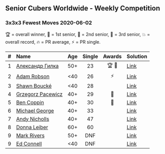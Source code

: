 <style>table {white-space: nowrap;}</style>

## Senior Cubers Worldwide - Weekly Competition
### 3x3x3 Fewest Moves 2020-06-02

🏆 = overall winner, 🥇 = 1st senior, 🥈 = 2nd senior, 🥉 = 3rd senior, 💥 = overall record, 🔥 = PR average, ⚡ = PR single.

| # | Name | Age | Single | Awards | Solution |
| :--: | :-- | :--: | :--: | :--: | :-- |
| 1 | [Александр Гилка](../../persons/александр_гилка/333fm.md) | 50+ | 23 | 🏆 🥇 | [Link](https://www.facebook.com/events/3920457157996941/permalink/3925569974152326/) |
| 2 | [Adam Robson](../../persons/adam_robson/333fm.md) | <40 | 26 | ⚡ | [Link](https://www.facebook.com/events/3920457157996941/permalink/3937885802920743/) |
| 3 | [Shawn Boucké](../../persons/shawn_boucke/333fm.md) | <40 | 28 |  | [Link](https://www.facebook.com/events/3920457157996941/permalink/3940376476005009/) |
| 4 | [Grzegorz Pacewicz](../../persons/grzegorz_pacewicz/333fm.md) | 40+ | 29 | 🥈 | [Link](https://www.facebook.com/events/3920457157996941/permalink/3929360207106636/) |
| 5 | [Ben Coppin](../../persons/ben_coppin/333fm.md) | 40+ | 30 | 🥉 | [Link](https://www.facebook.com/events/3920457157996941/permalink/3929494677093189/) |
| 6 | [Michael George](../../persons/michael_george/333fm.md) | 40+ | 33 |  | [Link](https://www.facebook.com/events/3920457157996941/permalink/3930760370299953/) |
| 7 | [Andy Nicholls](../../persons/andy_nicholls/333fm.md) | 40+ | 47 |  | [Link](https://www.facebook.com/events/3920457157996941/permalink/3921205061255484/) |
| 8 | [Donna Leiber](../../persons/donna_leiber/333fm.md) | 60+ | 60 |  | [Link](https://www.facebook.com/events/3920457157996941/permalink/3948916025151054/) |
| 9 | [Mark Rivers](../../persons/mark_rivers/333fm.md) | 50+ | DNF |  | [Link](https://www.facebook.com/events/3920457157996941/permalink/3946084605434196/) |
| 9 | [Ed Connell](../../persons/ed_connell/333fm.md) | <40 | DNF |  | [Link](https://www.facebook.com/events/3920457157996941/permalink/3925796234129700/) |

<!-- Global site tag (gtag.js) - Google Analytics -->
<script async src="https://www.googletagmanager.com/gtag/js?id=UA-86348435-3"></script>
<script>window.dataLayer = window.dataLayer || []; function gtag() {dataLayer.push(arguments);} gtag('js', new Date()); gtag('config', 'UA-86348435-3');</script>

